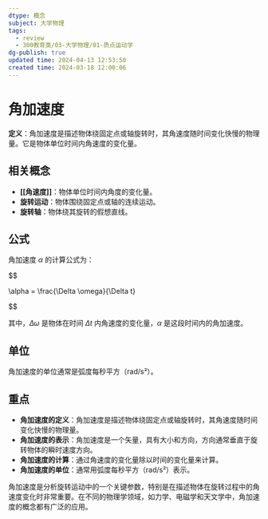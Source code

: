```yaml
---
dtype: 概念
subject: 大学物理
tags:
  - review
  - 300教育类/03-大学物理/01-质点运动学
dg-publish: true
updated time: 2024-04-13 12:53:50
created time: 2024-03-18 12:00:06
---
```


# 角加速度

**定义**：角加速度是描述物体绕固定点或轴旋转时，其角速度随时间变化快慢的物理量。它是物体单位时间内角速度的变化量。

## 相关概念
- **[[角速度]]**：物体单位时间内角度的变化量。
- **旋转运动**：物体围绕固定点或轴的连续运动。
- **旋转轴**：物体绕其旋转的假想直线。

## 公式

角加速度 $\alpha$ 的计算公式为：

$$

\alpha = \frac{\Delta \omega}{\Delta t}

$$

其中，$\Delta \omega$ 是物体在时间 $\Delta t$ 内角速度的变化量，$\alpha$ 是这段时间内的角加速度。

## 单位

角加速度的单位通常是弧度每秒平方（rad/s²）。

## 重点
- **角加速度的定义**：角加速度是描述物体绕固定点或轴旋转时，其角速度随时间变化快慢的物理量。
- **角加速度的表示**：角加速度是一个矢量，具有大小和方向，方向通常垂直于旋转物体的瞬时速度方向。
- **角加速度的计算**：通过角速度的变化量除以时间的变化量来计算。
- **角加速度的单位**：通常用弧度每秒平方（rad/s²）表示。

角加速度是分析旋转运动中的一个关键参数，特别是在描述物体在旋转过程中的角速度变化时非常重要。在不同的物理学领域，如力学、电磁学和天文学中，角加速度的概念都有广泛的应用。

